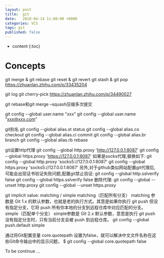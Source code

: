 ```yaml
---
layout: post
title:  git
date:   2018-04-14 11:00:00 +0800
categories: VCS
tags: git
published: false
---
```


* content
{:toc}


# Concepts
git merge & git rebase
git reset & git revert
git stash & git pop
https://zhuanlan.zhihu.com/p/33435204

git log
git cherry-pick
https://zhuanlan.zhihu.com/p/34490027

git rebase和git merge –squash压缩多次提交

git config --global user.name "xxx"
git config --global user.name "xxx@xxx.com"


git别名
git config --global alias.st status
git config --global alias.co checkout
git config --global alias.ci commit
git config --global alias.br branch
git config --global alias.rb rebase


git设置http代理
git config --global http.proxy 'http://127.0.0.1:8087'
git config --global https.proxy 'https://127.0.0.1:8087'
如果是socks代理,替换如下:
git config --global http.proxy 'socks5://127.0.0.1:8087'
git config --global https.proxy 'socks5://127.0.0.1:8087'
另外,对于github类似网站配置git代理后,可能会出现证书验证失败问题,配置git禁止验证:
git config --global http.sslverify false
git config --global https.sslverify false
删除代理:
git config --global --unset http.proxy
git config --global --unset https.proxy


git implicit value: matching / simple
matching（匹配所有分支）
matching 参数是 Git 1.x 的默认参数，也就是老的执行方式。其意是如果你执行 git push 但没有指定分支，它将 push 所有你本地的分支到远程仓库中对应匹配的分支。
simple（匹配单个分支）
simple参数是 Git 2.x 默认参数，意思是执行 git push 没有指定分支时，只有当前分支会被 push 到远程仓库。
git config --global push.default simple

通过将Git配置变量 core.quotepath 设置为false，就可以解决中文文件名称在这些Git命令输出中的显示问题，
$ git config --global core.quotepath false

To be continue ...
